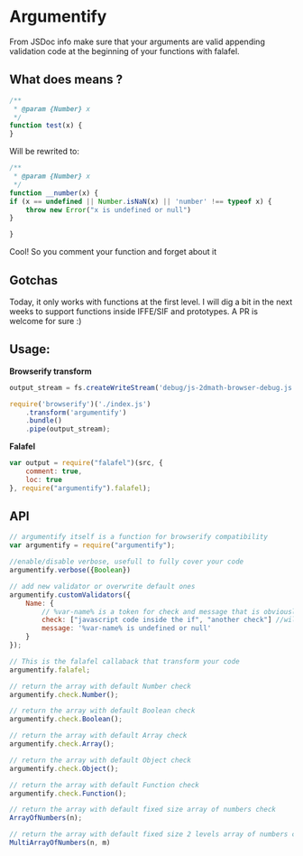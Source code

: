 # Argumentify

From JSDoc info make sure that your arguments are valid appending validation code at the beginning of your functions with falafel.

## What does means ?

```js
/**
 * @param {Number} x
 */
function test(x) {
}
```

Will be rewrited to:

```js
/**
 * @param {Number} x
 */
function __number(x) {
if (x == undefined || Number.isNaN(x) || 'number' !== typeof x) {
    throw new Error("x is undefined or null")
}

}
```

Cool! So you comment your function and forget about it


## Gotchas

Today, it only works with functions at the first level.
I will dig a bit in the next weeks to support functions inside IFFE/SIF and prototypes.
A PR is welcome for sure :)

## Usage:

**Browserify transform**

```js
output_stream = fs.createWriteStream('debug/js-2dmath-browser-debug.js');

require('browserify')('./index.js')
    .transform('argumentify')
    .bundle()
    .pipe(output_stream);
```

**Falafel**

```js
var output = require("falafel")(src, {
    comment: true,
    loc: true
}, require("argumentify").falafel);
```

## API


```js
// argumentify itself is a function for browserify compatibility
var argumentify = require("argumentify");

//enable/disable verbose, usefull to fully cover your code
argumentify.verbose({Boolean})

// add new validator or overwrite default ones
argumentify.customValidators({
    Name: {
        // %var-name% is a token for check and message that is obviously... the name of the argument!
        check: ["javascript code inside the if", "another check"] //will be joined with OR!
        message: '%var-name% is undefined or null'
    }
});

// This is the falafel callaback that transform your code
argumentify.falafel;

// return the array with default Number check
argumentify.check.Number();

// return the array with default Boolean check
argumentify.check.Boolean();

// return the array with default Array check
argumentify.check.Array();

// return the array with default Object check
argumentify.check.Object();

// return the array with default Function check
argumentify.check.Function();

// return the array with default fixed size array of numbers check
ArrayOfNumbers(n);

// return the array with default fixed size 2 levels array of numbers check
MultiArrayOfNumbers(n, m)

```